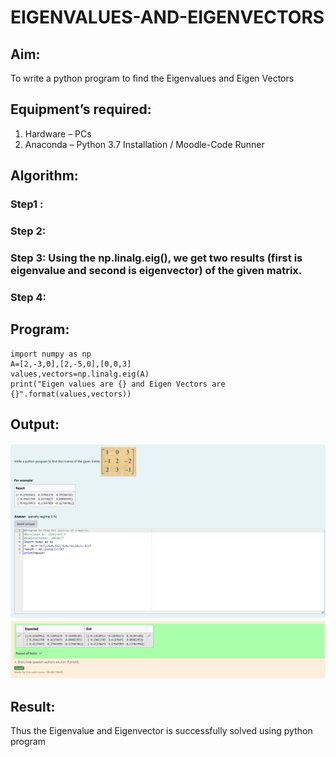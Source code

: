 # EIGENVALUES-AND-EIGENVECTORS
## Aim:
To write a python program to find the Eigenvalues and Eigen Vectors
## Equipment’s required:
1. 	Hardware – PCs
2. 	Anaconda – Python 3.7 Installation / Moodle-Code Runner
## Algorithm:
### Step1 : 
### Step 2: 
### Step 3: Using the np.linalg.eig(),  we get two results (first is eigenvalue and second is eigenvector) of the given matrix.
### Step 4: 

## Program:
    import numpy as np
    A=[2,-3,0],[2,-5,0],[0,0,3]
    values,vectors=np.linalg.eig(A)
    print("Eigen values are {} and Eigen Vectors are {}".format(values,vectors))

## Output:
![image 1](<Screenshot 2024-11-16 181108.png>)
## Result:
Thus the Eigenvalue and Eigenvector is successfully solved using python program
